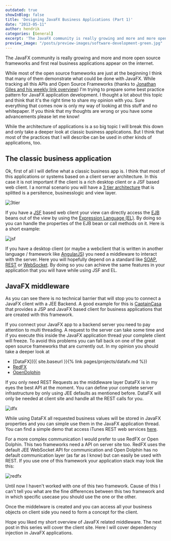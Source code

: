 ```yaml
---
outdated: true
showInBlog: false
title: 'Designing JavaFX Business Applications (Part 1)'
date: "2013-05-11"
author: hendrik
categories: [General]
excerpt: 'The JavaFX community is really growing and more and more open source frameworks and first real business applications appear on the internet. This post gives an overview of some helpfull APIs and how they can be used in enterprise projects'
preview_image: "/posts/preview-images/software-development-green.jpg"
---
```

The JavaFX community is really growing and more and more open source frameworks and first real business applications appear on the internet.

While most of the open source frameworks are just at the beginning I think that many of them demonstrate what could be done with JavaFX. While tracking all this APIs and Open Source Frameworks (thanks to [Jonathan Giles and his weekly link overview](http://jonathangiles.net/blog/)) I'm trying to prepare some best practice pattern for JavaFX application development. I thought a lot about this topic and think that it's the right time to share my opinion with you. Sure everything that comes now is only my way of looking at this stuff and no whitepaper. If you think that my thoughts are wrong or you have some advancements please let me know!

While the architecture of applications is a so big topic I will break this down and only take a deeper look at classic business applications. But I think that most of the practices that I will describe can be used in other kinds of applications, too.

## The classic business application

Ok, first of all I will define what a classic business app is. I think that most of this applications or systems based on a client server architecture. In this case it is not important if the client is a rich desktop client or a JSF based web client. I a normal scenario you will have a [3 tier architecture](https://en.wikipedia.org/wiki/Multitier_architecture) that is splitted is a persitence, businesslogic and view layer.

![3tier](/posts/guigarage-legacy/3tier.png)

If you have a [JSF](http://en.wikipedia.org/wiki/JavaServer_Faces) based web client your view can directly access the [EJB](http://en.wikipedia.org/wiki/EJB) beans out of the view by using the [Expression Language (EL)](http://en.wikipedia.org/wiki/Unified_Expression_Language). By doing so you can handle the properties of the EJB bean or call methods on it. Here is a short example:

![jsf](/posts/guigarage-legacy/jsf.png)

If you have a desktop client (or maybe a webclient that is written in another language / framework like [AngularJS](http://angularjs.org)) you need a middleware to interact with the server. Here you will hopefully depend on a standard like [SOAP](http://en.wikipedia.org/wiki/SOAP), [REST](http://en.wikipedia.org/wiki/REST) or [WebSocket](http://en.wikipedia.org/wiki/Websocket). By doing so you can achieve the same features in your application that you will have while using JSF and EL.

## JavaFX middleware

As you can see there is no technical barrier that will stop you to connect a JavaFX client with a JEE Backend. A good example for this is [CaptainCasa](http://www.captaincasa.com) that provides a JSP and JavaFX based client for business applications that are created with this framework.

If you connect your JavaFX app to a backend server you need to pay attention to multi threading. A request to the server can take some time and if you execute this inside the JavaFX application thread your complete client will freeze. To avoid this problems you can fall back on one of the great open source frameworks that are currently out. In my opinion you should take a deeper look at

* [DataFX]({{ site.baseurl }}{% link pages/projects/datafx.md %})
* [RedFX](http://www.redfx.org)
* [OpenDolphin](http://open-dolphin.org/dolphin_website/Home.html)

If you only need REST Requests as the middleware layer DataFX is in my eyes the best API at the moment. You can define your complete server infrastructure by only using JEE defaults as mentioned before. DataFX will only be needed at client site and handle all the REST calls for you.

![dfx](/posts/guigarage-legacy/dfx.png)

While using DataFX all requested business values will be stored in JavaFX properties and you can simple use them in the JavaFX application thread. You can find a simple demo that access iTunes REST web services [here](https://github.com/guigarage/DataFX-iTunes-Demo).

For a more complex communication I would prefer to use RedFX or Open Dolphin. This two frameworks need a API on server site too. RedFX uses the default JEE WebSocket API for communication and Open Dolphin has no default communication layer (as far as I know) but can easily be used with REST. If you use one of this framework your application stack may look like this:

![redfx](/posts/guigarage-legacy/redfx.png)

Until now I haven't worked with one of this two framework. Cause of this I can't tell you what are the fine differences between this two framework and in which specific usecase you should use the one or the other.

Once the middelware is created and you can access all your business objects on client side you need to form a concept for the client.

Hope you liked my short overview of JavaFX related middleware. The next post in this series will cover the client site. Here I will cover dependency injection in JavaFX applications.
